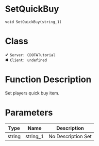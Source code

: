 # SetQuickBuy
```
void SetQuickBuy(string_1)
```
# Class
✔ `Server: CDOTATutorial`  
✖ `Client: undefined`  

# Function Description
Set players quick buy item.
# Parameters
Type|Name|Description
--|--|--
string|string_1|No Description Set
